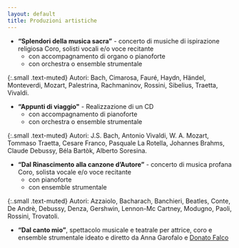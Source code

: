 ```yaml
---
layout: default
title: Produzioni artistiche
---
```


* **“Splendori della musica sacra”** - concerto di musiche di ispirazione religiosa
Coro, solisti vocali e/o voce recitante
    - con accompagnamento di organo o pianoforte
    - con orchestra o ensemble strumentale

{:.small .text-muted}
Autori: Bach, Cimarosa, Fauré, Haydn, Händel, Monteverdi, Mozart, Palestrina, Rachmaninov, Rossini, Sibelius, Traetta, Vivaldi.

* **“Appunti di viaggio"** - Realizzazione di un CD
    - con accompagnamento di pianoforte
    - con orchestra o ensemble strumentale

{:.small .text-muted}
Autori: J.S. Bach, Antonio Vivaldi, W. A. Mozart, Tommaso Traetta, Cesare Franco, Pasquale La Rotella, Johannes Brahms, Claude Debussy, Béla Bartòk, Alberto Soresina.

* **“Dal Rinascimento alla canzone d’Autore”** - concerto di musica profana
Coro, solista vocale e/o voce recitante
    - con pianoforte
    - con ensemble strumentale

{:.small .text-muted}
Autori: Azzaiolo, Bacharach, Banchieri, Beatles, Conte, De Andrè, Debussy, Denza, Gershwin, Lennon-Mc Cartney, Modugno, Paoli, Rossini, Trovatoli.

* **“Dal canto mio”**, spettacolo musicale e teatrale per attrice, coro e ensemble strumentale ideato e diretto da Anna Garofalo e [Donato Falco](http://www.donatofalco.it/)